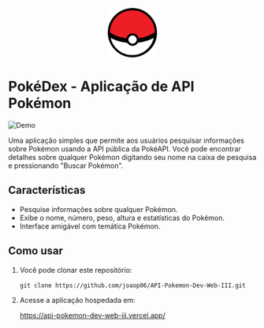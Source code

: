 <div align="center">
  <img src="./src/icons/pokeball.svg" alt="Pokeball" width="100" height="100">
</div>

# PokéDex - Aplicação de API Pokémon

![Demo](demo.gif)

Uma aplicação simples que permite aos usuários pesquisar informações sobre Pokémon usando a API pública da PokéAPI. Você pode encontrar detalhes sobre qualquer Pokémon digitando seu nome na caixa de pesquisa e pressionando "Buscar Pokémon".

## Características

- Pesquise informações sobre qualquer Pokémon.
- Exibe o nome, número, peso, altura e estatísticas do Pokémon.
- Interface amigável com temática Pokémon.

## Como usar

1. Você pode clonar este repositório:

   ```shell
   git clone https://github.com/joaop06/API-Pokemon-Dev-Web-III.git

2. Acesse a aplicação hospedada em:

    https://api-pokemon-dev-web-iii.vercel.app/

